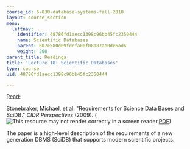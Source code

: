 ```yaml
---
course_id: 6-830-database-systems-fall-2010
layout: course_section
menu:
  leftnav:
    identifier: 48786fd1aecc1398c96bb45fc2350444
    name: Scientific Databases
    parent: 607e580d09fdcfa00f08a87ae0de6ad6
    weight: 200
parent_title: Readings
title: 'Lecture 18: Scientific Databases'
type: course
uid: 48786fd1aecc1398c96bb45fc2350444

---
```


Read:

Stonebraker, Michael, et al. "Requirements for Science Data Bases and SciDB." _CIDR Perspectives_ (2009). (![This resource may not render correctly in a screen reader.](/images/inacessible.gif)[PDF](http://www-db.cs.wisc.edu/cidr/cidr2009/Paper_26.pdf))

The paper is a high-level description of the requirements of a new generation DBMS (SciDB) that supports modern scientific projects.